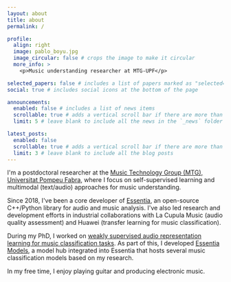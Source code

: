 ```yaml
---
layout: about
title: about
permalink: /

profile:
  align: right
  image: pablo_boyu.jpg
  image_circular: false # crops the image to make it circular
  more_info: >
    <p>Music understanding researcher at MTG-UPF</p>

selected_papers: false # includes a list of papers marked as "selected={true}"
social: true # includes social icons at the bottom of the page

announcements:
  enabled: false # includes a list of news items
  scrollable: true # adds a vertical scroll bar if there are more than 3 news items
  limit: 5 # leave blank to include all the news in the `_news` folder

latest_posts:
  enabled: false
  scrollable: true # adds a vertical scroll bar if there are more than 3 new posts items
  limit: 3 # leave blank to include all the blog posts
---
```


I'm a postdoctoral researcher at the [Music Technology Group (MTG), Universitat Pompeu Fabra](https://www.upf.edu/web/mtg/), where I focus on self-supervised learning and multimodal (text/audio) approaches for music understanding.

Since 2018, I've been a core developer of [Essentia](https://essentia.upf.edu/), an open-source C++/Python library for audio and music analysis. I've also led research and development efforts in industrial collaborations with La Cupula Music (audio quality assessment) and Huawei (transfer learning for music classification).

During my PhD, I worked on [weakly supervised audio representation learning for music classification tasks](https://doi.org/10803/692389).
As part of this, I developed [Essentia Models](https://essentia.upf.edu/models.html), a model hub integrated into Essentia that hosts several music classification models based on my research.

In my free time, I enjoy playing guitar and producing electronic music.
